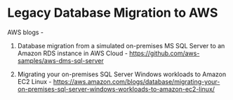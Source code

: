 # Legacy Database Migration to AWS 

AWS blogs - 

1. Database migration from a simulated on-premises MS SQL Server to an Amazon RDS instance in AWS Cloud -  https://github.com/aws-samples/aws-dms-sql-server 

2. Migrating your on-premises SQL Server Windows workloads to Amazon EC2 Linux - https://aws.amazon.com/blogs/database/migrating-your-on-premises-sql-server-windows-workloads-to-amazon-ec2-linux/


